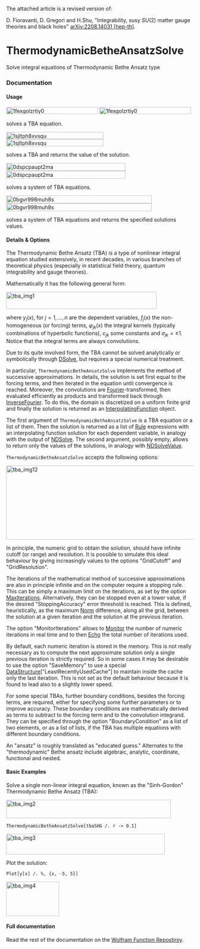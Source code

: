 The attached article is a revised version of:

D. Fioravanti, D. Gregori and H.Shu, "Integrability, susy $SU(2)$ matter gauge theories and black holes" [arXiv:2208.14031 [hep-th]](https://arxiv.org/pdf/2208.14031).



# ThermodynamicBetheAnsatzSolve

Solve integral equations of Thermodynamic Bethe Ansatz type

### Documentation

#### Usage

<img width="246" height="19" alt="1fexgolzrtiy0" src="https://github.com/user-attachments/assets/f074be08-ffff-4e35-8279-04fad464e014" />
<img width="246" height="19" alt="1fexgolzrtiy0" src="https://github.com/user-attachments/assets/8db780ba-adf7-40f3-b319-6f0f8dd65410" />


solves a TBA equation.

<img width="261" height="19" alt="1sjltph8xvsqu" src="https://github.com/user-attachments/assets/6d378e3b-4696-4a2a-8604-5c11bb98da27" />
<img width="261" height="19" alt="1sjltph8xvsqu" src="https://github.com/user-attachments/assets/8ed2d8d9-7132-4059-8b76-cd56682df4e2" />



solves a TBA and returns the value of the solution.

<img width="320" height="21" alt="0dspcpaupt2ma" src="https://github.com/user-attachments/assets/33711a2c-7b78-4479-89f8-2790e6e9fd8f" />
<img width="320" height="21" alt="0dspcpaupt2ma" src="https://github.com/user-attachments/assets/6c157110-3631-452d-bb5b-3ac8773807d0" />



solves a system of TBA equations.

<img width="391" height="21" alt="0bgvr998muh8s" src="https://github.com/user-attachments/assets/a46d7930-64c2-476b-8834-ea52c128680a" />
<img width="391" height="21" alt="0bgvr998muh8s" src="https://github.com/user-attachments/assets/7e057ad5-35c1-4e44-8f21-9b60b9822aaf" />


solves a system of TBA equations and returns the specified solutions values.

#### Details & Options

The Thermodynamic Bethe Ansatz (TBA) is a type of nonlinear integral equation studied extensively, in recent decades, in various branches of theoretical physics (especially in statistical field theory, quantum integrability and gauge theories).

Mathematically it has the following general form:

<img width="404" height="46" alt="tba_img1" src="https://github.com/user-attachments/assets/b0582616-90a7-4213-99a2-c404e9578242" />


where $y_j(x)$, for $j=1,...,n$ are the dependent variables, $f_j(x)$ the non-homogeneous (or forcing) terms, $\varphi_{jk}(x)$ the integral kernels (typically combinations of hyperbolic functions), $c_{jk}$ some constants and $\sigma_{jk}=\pm 1$. Notice that the integral terms are always convolutions.

Due to its quite involved form, the TBA cannot be solved analytically or symbolically through [DSolve](https://reference.wolfram.com/language/ref/DSolve), but requires a special numerical treatment.

In particular, `ThermodynamicBetheAnsatzSolve` implements the method of successive approximations. In details, the solution is set first equal to the forcing terms, and then iterated in the equation until convergence is reached. Moreover, the convolutions are [Fourier](https://reference.wolfram.com/language/ref/Fourier)-transformed, then evaluated efficiently as products and transformed back through [InverseFourier](https://reference.wolfram.com/language/ref/InverseFourier). To do this, the domain is discretized on a uniform finite grid and finally the solution is returned as an [InterpolatingFunction](https://reference.wolfram.com/language/ref/InterpolatingFunction) object.

The first argument of `ThermodynamicBetheAnsatzSolve` is a TBA equation or a list of them. Then the solution is returned as a list of [Rule](https://reference.wolfram.com/language/ref/Rule) expressions with an interpolating function solution for each dependent variable, in analogy with the output of [NDSolve](https://reference.wolfram.com/language/ref/NDSolve). The second argument, possibly empty, allows to return only the values of the solutions, in analogy with [NDSolveValue](https://reference.wolfram.com/language/ref/NDSolveValue).

`ThermodynamicBetheAnsatzSolve` accepts the following options:

<img width="686" height="198" alt="tba_img12" src="https://github.com/user-attachments/assets/d49f3b9e-62a2-47e3-bd5e-9812f6648e81" />


In principle, the numeric grid to obtain the solution, should have infinite cutoff (or range) and resolution. It is possible to simulate this ideal behaviour by giving increasingly values to the options "GridCutoff" and "GridResolution".

The iterations of the mathematical method of successive approximations are also in principle infinite and on the computer require a stopping rule. This can be simply a maximum limit on the iterations, as set by the option [MaxIterations](https://reference.wolfram.com/language/ref/MaxIterations). Alternatively, they can be stopped even at a lower value, if the desired "StoppingAccuracy" error threshold is reached. This is defined, heuristically, as the maximum [Norm](https://reference.wolfram.com/language/ref/Norm) difference, along all the grid, between the solution at a given iteration and the solution at the previous iteration.

The option "MonitorIterations" allows to [Monitor](https://reference.wolfram.com/language/ref/Monitor) the number of numeric iterations in real time and to then [Echo](https://reference.wolfram.com/language/ref/Echo) the total number of iterations used.

By default, each numeric iteration is stored in the memory. This is not really necessary as to compute the next approximate solution only a single previous iteration is strictly required. So in some cases it may be desirable to use the option "SaveMemory" to use a special [DataStructure](https://reference.wolfram.com/language/ref/DataStructure)["LeastRecentlyUsedCache"] to maintain inside the cache only the last iteration. This is not set as the default behaviour because it is found to lead also to a slightly lower speed.

For some special TBAs, further boundary conditions, besides the forcing terms, are required, either for specifying some further parameters or to improve accuracy. These boundary conditions are mathematically derived as terms to subtract to the forcing term and to the convolution integrand. They can be specified through the option "BoundaryCondition" as a list of two elements, or as a list of lists, if the TBA has multiple equations with different boundary conditions.

An "ansatz" is roughly translated as "educated guess." Alternates to the "thermodynamic" Bethe ansatz include algebraic, analytic, coordinate, functional and nested.


#### Basic Examples

Solve a single non-linear integral equation, known as the "Sinh-Gordon" Thermodynamic Bethe Ansatz (TBA):


<img width="442" height="49" alt="tba_img2" src="https://github.com/user-attachments/assets/71ad43d8-d48d-49b2-8f89-c9261b4946b2" />



```wl
ThermodynamicBetheAnsatzSolve[tbaSHG /. r -> 0.1]
```
<img width="426" height="55" alt="tba_img3" src="https://github.com/user-attachments/assets/e3c2ed1c-5f59-4343-934f-db16e015572f" />


Plot the solution:

```wl
Plot[y[x] /. %, {x, -5, 5}]
```
<img width="142" height="92" alt="tba_img4" src="https://github.com/user-attachments/assets/c9fa5883-875d-4f8a-9675-a49c05d1e489" />



#### Full documentation

Read the rest of the documentation on the [Wolfram Function Repostiroy](https://resources.wolframcloud.com/FunctionRepository/resources/ThermodynamicBetheAnsatzSolve/).
